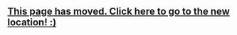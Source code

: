 ## [This page has moved. Click here to go to the new location! :)](http://docpad.org/docs/skeletons)